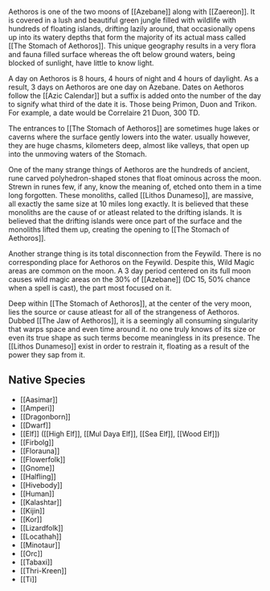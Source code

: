 Aethoros is one of the two moons of [[Azebane]] along with [[Zaereon]]. It is covered in a lush and beautiful green jungle filled with wildlife with hundreds of floating islands, drifting lazily around, that occasionally opens up into its watery depths that form the majority of its actual mass called [[The Stomach of Aethoros]]. This unique geography results in a very flora and fauna filled surface whereas the oft below ground waters, being blocked of sunlight, have little to know light.

A day on Aethoros is 8 hours, 4 hours of night and 4 hours of daylight. As a result, 3 days on Aethoros are one day on Azebane. Dates on Aethoros follow the [[Azic Calendar]] but a suffix is added onto the number of the day to signify what third of the date it is. Those being Primon, Duon and Trikon. For example, a date would be Correlaire 21 Duon, 300 TD.

The entrances to [[The Stomach of Aethoros]] are sometimes huge lakes or caverns where the surface gently lowers into the water. usually however, they are huge chasms, kilometers deep, almost like valleys, that open up into the unmoving waters of the Stomach.

One of the many strange things of Aethoros are the hundreds of ancient, rune carved polyhedron-shaped stones that float ominous across the moon. Strewn in runes few, if any, know the meaning of, etched onto them in a time long forgotten. These monoliths, called [[Lithos Dunameso]], are massive, all exactly the same size at 10 miles long exactly. It is believed that these monoliths are the cause of or atleast related to the drifting islands. It is believed that the drifting islands were once part of the surface and the monoliths lifted them up, creating the opening to [[The Stomach of Aethoros]].

Another strange thing is its total disconnection from the Feywild. There is no corresponding place for Aethoros on the Feywild. Despite this, Wild Magic areas are common on the moon. A 3 day period centered on its full moon causes wild magic areas on the 30% of [[Azebane]] (DC 15, 50% chance when a spell is cast), the part most focused on it.

Deep within [[The Stomach of Aethoros]], at the center of the very moon, lies the source or cause atleast for all of the strangeness of Aethoros. Dubbed [[The Jaw of Aethoros]], it is a seemingly all consuming singularity that warps space and even time around it. no one truly knows of its size or even its true shape as such terms become meaningless in its presence. The [[Lithos Dunameso]] exist in order to restrain it, floating as a result of the power they sap from it.

## Native Species
- [[Aasimar]]
- [[Amperi]]
- [[Dragonborn]]
- [[Dwarf]]
- [[Elf]] ([[High Elf]], [[Mul Daya Elf]], [[Sea Elf]], [[Wood Elf]])
- [[Firbolg]]
- [[Florauna]]
- [[Flowerfolk]]
- [[Gnome]]
- [[Halfling]]
- [[Hivebody]]
- [[Human]]
- [[Kalashtar]]
- [[Kijin]]
- [[Kor]]
- [[Lizardfolk]]
- [[Locathah]]
- [[Minotaur]]
- [[Orc]]
- [[Tabaxi]]
- [[Thri-Kreen]]
- [[Ti]]